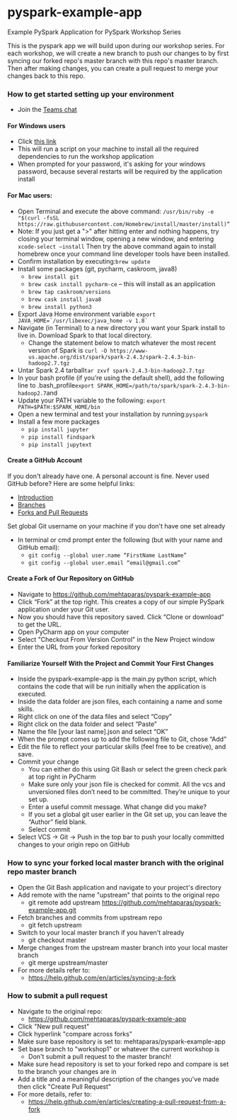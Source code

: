 # pyspark-example-app
Example PySpark Application for PySpark Workshop Series

This is the pyspark app we will build upon during our workshop series. 
For each workshop, we will create a new branch to push our changes to by first syncing our forked repo's master branch with this repo's master branch. 
Then after making changes, you can create a pull request to merge your changes back to this repo. 

### How to get started setting up your environment
* Join the [Teams chat](https://teams.microsoft.com/l/channel/19%3a8de987dbd06d4caeaeee085647601973%40thread.skype/PySpark%2520Workshop%2520Series?groupId=7f3ee77b-7617-41ed-bb5f-4fd98d181093&tenantId=9ca75128-a244-4596-877b-f24828e476e2)

#### For Windows users
* Click [this link](http://boxstarter.org/package/url?https://gist.githubusercontent.com/nguyenuy/6b16704a43f8568c020c4b6bed152a83/raw/7ebd3f59a85303a6180272bf0c31bd68a2710ed1/simple_windows_dev_environment)
* This will run a script on your machine to install all the required dependencies to run the workshop application
* When prompted for your password, it's asking for your windows password, because several restarts will be required by the application install
#### For Mac users:
* Open Terminal and execute the above command: ```/usr/bin/ruby -e "$(curl -fsSL https://raw.githubusercontent.com/Homebrew/install/master/install)“```
* Note: If you just get a ">" after hitting enter and nothing happens, try closing your terminal window, opening a new window, and entering 
```xcode-select –install```
Then try the above command again to install homebrew once your command line developer tools have been installed.
* Confirm installation by executing:```brew update```
* Install some packages (git, pycharm, caskroom, java8)
    * ```brew install git```
    * ```brew cask install pycharm-ce``` – this will install as an application
    * ```brew tap caskroom/versions```
    * ```brew cask install java8```
    * ```brew install python3```
* Export Java Home environment variable
    ```export JAVA_HOME=`/usr/libexec/java_home -v 1.8` ```
* Navigate (in Terminal) to a new directory you want your Spark install to live in. Download Spark to that local directory. 
    * Change the statement below to match whatever the most recent version of Spark is
    ```curl -O https://www-us.apache.org/dist/spark/spark-2.4.3/spark-2.4.3-bin-hadoop2.7.tgz```
* Untar Spark 2.4 tarball```tar zxvf spark-2.4.3-bin-hadoop2.7.tgz```
* In your bash profile (if you’re using the default shell), add the following line to .bash_profile```export SPARK_HOME=/path/to/spark/spark-2.4.3-bin-hadoop2.7```and 
* Update your PATH variable to the following: ```export PATH=$PATH:$SPARK_HOME/bin```
* Open a new terminal and test your installation by running:```pyspark```
* Install a few more packages
    * ```pip install jupyter```
    * ```pip install findspark```
    * ```pip install jupytext```



#### Create a GitHub Account
If you don't already have one. A personal account is fine.
Never used GitHub before? Here are some helpful links:
* [Introduction](https://www.youtube.com/watch?v=BCQHnlnPusY)
* [Branches](https://www.youtube.com/watch?v=oPpnCh7InLY)
* [Forks and Pull Requests](https://www.youtube.com/watch?v=_NrSWLQsDL4&t=145s)

Set global Git username on your machine if you don't have one set already
* In terminal or cmd prompt enter the following (but with your name and GitHub email):
    * ```git config --global user.name “FirstName LastName”```
    * ```git config --global user.email “email@gmail.com”```




#### Create a Fork of Our Repository on GitHub
* Navigate to https://github.com/mehtaparas/pyspark-example-app
* Click “Fork” at the top right. This creates a copy of our simple PySpark application under your Git user. 
* Now you should have this repository saved. Click “Clone or download” to get the URL. 
* Open PyCharm app on your computer
* Select "Checkout From Version Control" in the New Project window
* Enter the URL from your forked repository

#### Familiarize Yourself With the Project and Commit Your First Changes
* Inside the pyspark-example-app is the main.py python script, which contains the code that will be run initially when the application is executed. 
* Inside the data folder are json files, each containing a name and some skills.
* Right click on one of the data files and select “Copy”
* Right click on the data folder and select “Paste”
* Name the file [your last name].json and select “OK”
* When the prompt comes up to add the following file to Git, chose “Add”
* Edit the file to reflect your particular skills (feel free to be creative), and save.
* Commit your change
    * You can either do this using Git Bash or select the green check park at top right in PyCharm
    * Make sure only your json file is checked for commit. All the vcs and unversioned files don’t need to be committed. They’re unique to your set up. 
    * Enter a useful commit message. What change did you make?
    * If you set a global git user earlier in the Git set up, you can leave the “Author” field blank.
    * Select commit
* Select VCS -> Git -> Push in the top bar to push your locally committed changes to your origin repo on GitHub



### How to sync your forked local master branch with the original repo master branch
* Open the Git Bash application and navigate to your project's directory
* Add remote with the name "upstream" that points to the original repo 
    * git remote add upstream https://github.com/mehtaparas/pyspark-example-app.git
* Fetch branches and commits from upstream repo
    * git fetch upstream
* Switch to your local master branch if you haven't already
    * git checkout master
* Merge changes from the upstream master branch into your local master branch
    * git merge upstream/master
* For more details refer to: 
    * https://help.github.com/en/articles/syncing-a-fork
    
### How to submit a pull request
* Navigate to the original repo:
    * https://github.com/mehtaparas/pyspark-example-app
* Click "New pull request"
* Click hyperlink "compare across forks"
* Make sure base repository is set to: mehtaparas/pyspark-example-app
* Set base branch to "workshop1" or whatever the current workshop is
    * Don't submit a pull request to the master branch!
* Make sure head repository is set to your forked repo and compare is set to the branch your changes are in
* Add a title and a meaningful description of the changes you've made then click "Create Pull Request"
* For more details, refer to:
    * https://help.github.com/en/articles/creating-a-pull-request-from-a-fork
